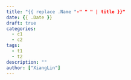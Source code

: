 ```yaml
---
title: "{{ replace .Name "-" " " | title }}"
date: {{ .Date }}
draft: true
categories:
  - c1
  - c2
tags:
  - t1
  - t2
description: ""
author: ["XiangLin"]
---
```


